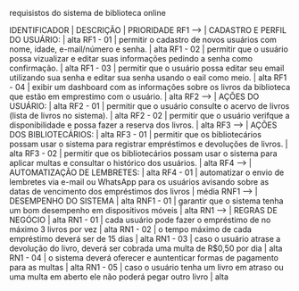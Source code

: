 requisistos do sistema de biblioteca online

IDENTIFICADOR |                                                             DESCRIÇÃO                                                                     | PRIORIDADE
RF1 -->       | CADASTRO E PERFIL DO USUÁRIO:                                                                                                             | alta
RF1 - 01      | permitir o cadastro de novos usuários com nome, idade, e-mail/número e senha.                                                             | alta
RF1 - 02      | permitir que o usuário possa vizualizar e editar suas informações pedindo a senha como confirmação.                                       | alta
RF1 - 03      | permitir que o usuário possa editar seu email utilizando sua senha e editar sua senha usando o eail como meio.                            | alta
RF1 - 04      | exibir um dashboard com as informações sobre os livros da biblioteca que estão em emprestimo com o usuário.                               | alta
RF2 -->       | AÇÕES DO USUÁRIO:                                                                                                                         | alta
RF2 - 01      | permitir que o usuário consulte o acervo de livros (lista de livros no sistema).                                                          | alta
RF2 - 02      | permitir que o usuário verifque a disponibilidade e possa fazer a reserva dos livros.                                                     | alta
RF3 -->       | AÇÕES DOS BIBLIOTECÁRIOS:                                                                                                                 | alta
RF3 - 01      | permitir que os bibliotecários possam usar o sistema para registrar empréstimos e devoluções de livros.                                   | alta
RF3 - 02      | permitir que os bibliotecários possam usar o sistema para aplicar multas e consultar o histórico dos usuários.                            | alta
RF4 -->       | AUTOMATIZAÇÃO DE LEMBRETES:                                                                                                               | alta
RF4 - 01      | automatizar o envio de lembretes via e-mail ou WhatsApp para os usuários avisando sobre as datas de vencimento dos empréstimos dos livros | média
RNF1 -->      | DESEMPENHO DO SISTEMA                                                                                                                     | alta
RNF1 - 01     | garantir que o sistema tenha um bom desempenho em dispositivos móveis                                                                     | alta
RN1 -->       | REGRAS DE NEGÓCIO                                                                                                                         | alta
RN1 - 01      | cada usuário pode fazer o empréstimo de no máximo 3 livros por vez                                                                        | alta
RN1 - 02      | o tempo máximo de cada empréstimo deverá ser de 15 dias                                                                                   | alta
RN1 - 03      | caso o usuário atrase a devolução do livro, deverá ser cobrada uma multa de R$0,50 por dia                                                | alta
RN1 - 04      | o sistema deverá oferecer e auntenticar formas de pagamento para as multas                                                                | alta
RN1 - 05      | caso o usuário tenha um livro em atraso ou uma multa em aberto ele não poderá pegar outro livro                                           | alta

